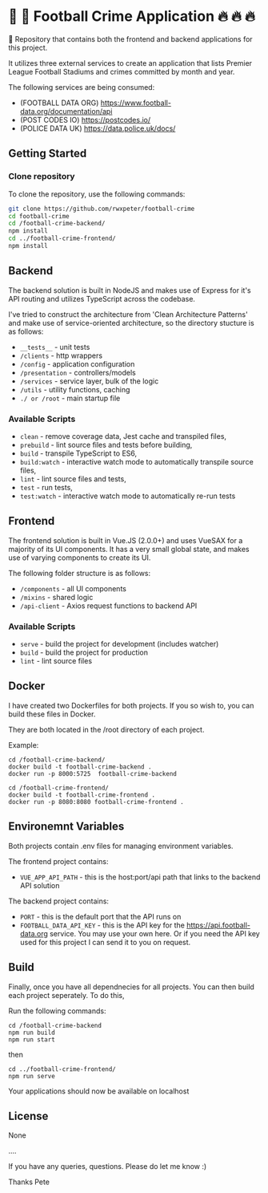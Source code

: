 # 🚀 🚀  Football Crime Application 🔥 🔥 🔥 

🤲 Repository that contains both the frontend and backend applications for this project.

It utilizes three external services to create an application that lists Premier League Football Stadiums and crimes committed by month and year.

The following services are being consumed: 

- (FOOTBALL DATA ORG) https://www.football-data.org/documentation/api
- (POST CODES IO) https://postcodes.io/
- (POLICE DATA UK) https://data.police.uk/docs/

## Getting Started

### Clone repository

To clone the repository, use the following commands:

```sh
git clone https://github.com/rwxpeter/football-crime
cd football-crime
cd /football-crime-backend/
npm install
cd ../football-crime-frontend/
npm install
```

## Backend
The backend solution is built in NodeJS and makes use of Express for it's API routing and utilizes TypeScript across the codebase.

I've tried to construct the architecture from 'Clean Architecture Patterns' and make use of service-oriented architecture, so the directory stucture is as follows:
- `__tests__` - unit tests
- `/clients` - http wrappers
- `/config` - application configuration
- `/presentation` - controllers/models
- `/services` - service layer, bulk of the logic 
- `/utils` - utility functions, caching
- `./ or /root` - main startup file

### Available Scripts

- `clean` - remove coverage data, Jest cache and transpiled files,
- `prebuild` - lint source files and tests before building,
- `build` - transpile TypeScript to ES6,
- `build:watch` - interactive watch mode to automatically transpile source files,
- `lint` - lint source files and tests,
- `test` - run tests,
- `test:watch` - interactive watch mode to automatically re-run tests


## Frontend
The frontend solution is built in Vue.JS (2.0.0+) and uses VueSAX for a majority of its UI components. It has a very small global state, and makes use of varying components to create its UI.

The following folder structure is as follows: 
- `/components` - all UI components
- `/mixins` - shared logic
- `/api-client` - Axios request functions to backend API

### Available Scripts
- `serve` - build the project for development (includes watcher)
- `build` - build the project for production
- `lint` - lint source files

## Docker

I have created two Dockerfiles for both projects. If you so wish to, you can build these files in Docker.

They are both located in the /root directory of each project. 

Example: 

```
cd /football-crime-backend/
docker build -t football-crime-backend .
docker run -p 8000:5725  football-crime-backend

cd /football-crime-frontend/
docker build -t football-crime-frontend .
docker run -p 8080:8080 football-crime-frontend .
```

## Environemnt Variables

Both projects contain .env files for managing environment variables.

The frontend project contains:
- `VUE_APP_API_PATH` - this is the host:port/api path that links to the backend API solution

The backend project contains: 
- `PORT` - this is the default port that the API runs on 
- `FOOTBALL_DATA_API_KEY` - this is the API key for the https://api.football-data.org service. You may use your own here. Or if you need the API key used for this project I can send it to you on request.

## Build
Finally, once you have all dependnecies for all projects. You can then build each project seperately. To do this,

Run the following commands: 

```
cd /football-crime-backend
npm run build
npm run start
```
then
```
cd ../football-crime-frontend/
npm run serve
```

Your applications should now be available on localhost

## License

None

....

If you have any queries, questions. Please do let me know :)

Thanks
Pete
